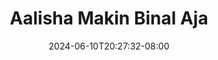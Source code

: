 --- 
title: "Aalisha Makin Binal Aja"
description: "download bokeh Aalisha Makin Binal Aja simontox   new"
date: 2024-06-10T20:27:32-08:00
file_code: "gnqqc1ft4ggc"
draft: false
cover: "qxdrfn6myitpa6yk.jpg"
tags: ["Aalisha", "Makin", "Binal", "Aja", "bokep-indo", "bokep-viral", "bokep-ig"]
length: 184
fld_id: "1483066"
foldername: "Aalisha  Jenifer"
categories: ["Aalisha  Jenifer"]
views: 0
---